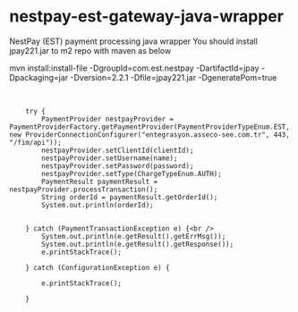 # nestpay-est-gateway-java-wrapper
NestPay (EST) payment processing java wrapper
You should install jpay221.jar to m2 repo with maven as below

mvn install:install-file  -DgroupId=com.est.nestpay -DartifactId=jpay -Dpackaging=jar -Dversion=2.2.1 -Dfile=jpay221.jar -DgeneratePom=true



<br />
		
		try {
			PaymentProvider nestpayProvider = PaymentProviderFactory.getPaymentProvider(PaymentProviderTypeEnum.EST, new ProviderConnectionConfigurer("entegrasyon.asseco-see.com.tr", 443, "/fim/api"));
			nestpayProvider.setClientId(clientId);
			nestpayProvider.setUsername(name);
			nestpayProvider.setPassword(password);
			nestpayProvider.setType(ChargeTypeEnum.AUTH);
			PaymentResult paymentResult = nestpayProvider.processTransaction();
			String orderId = paymentResult.getOrderId();
			System.out.println(orderId);
			
			
		} catch (PaymentTransactionException e) {<br />
			System.out.println(e.getResult().getErrMsg());
			System.out.println(e.getResult().getResponse());
			e.printStackTrace();
			
		} catch (ConfigurationException e) {
			
			e.printStackTrace();
			
		}
